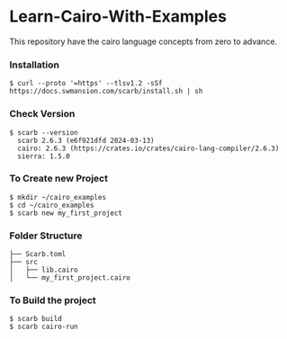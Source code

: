 
# Learn-Cairo-With-Examples
This repository have the cairo language concepts from zero to advance.

### Installation
```shell
$ curl --proto '=https' --tlsv1.2 -sSf https://docs.swmansion.com/scarb/install.sh | sh
```
### Check Version
```shell
$ scarb --version 
  scarb 2.6.3 (e6f921dfd 2024-03-13) 
  cairo: 2.6.3 (https://crates.io/crates/cairo-lang-compiler/2.6.3) 
  sierra: 1.5.0
```
### To Create new Project
```shell
$ mkdir ~/cairo_examples
$ cd ~/cairo_examples
$ scarb new my_first_project
```
### Folder Structure
```shell
├── Scarb.toml
├── src
│   ├── lib.cairo 
│   └── my_first_project.cairo
```
### To Build the project
```shell
$ scarb build
$ scarb cairo-run
```
